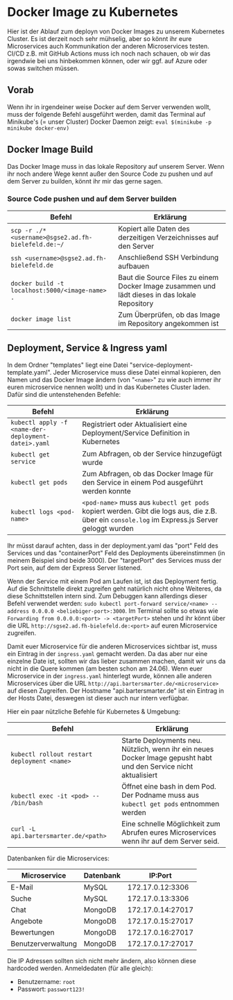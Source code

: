 # Docker Image zu Kubernetes

Hier ist der Ablauf zum deployn von Docker Images zu unserem Kubernetes Cluster. Es ist derzeit noch sehr mühselig, aber so könnt ihr eure Microservices auch Kommunikation der anderen Microservices testen. CI/CD z.B. mit GitHub Actions muss ich noch nach schauen, ob wir das irgendwie bei uns hinbekommen können, oder wir ggf. auf Azure oder sowas switchen müssen.

## Vorab

Wenn ihr in irgendeiner weise Docker auf dem Server verwenden wollt, muss der folgende Befehl ausgeführt werden, damit das Terminal auf Minikube's (= unser Cluster) Docker Daemon zeigt: `eval $(minikube -p minikube docker-env)`

## Docker Image Build

Das Docker Image muss in das lokale Repository auf unserem Server. Wenn ihr noch andere Wege kennt außer den Source Code zu pushen und auf dem Server zu builden, könnt ihr mir das gerne sagen.

### Source Code pushen und auf dem Server builden

| Befehl                                              | Erklärung                                                    |
| --------------------------------------------------- | ------------------------------------------------------------ |
| `scp -r ./* <username>@sgse2.ad.fh-bielefeld.de:~/` | Kopiert alle Daten des derzeitigen Verzeichnisses auf den Server |
| `ssh <username>@sgse2.ad.fh-bielefeld.de`           | Anschließend SSH Verbindung aufbauen                         |
| `docker build -t localhost:5000/<image-name> .`     | Baut die Source Files zu einem Docker Image zusammen und lädt dieses in das lokale Repository |
| `docker image list`                                 | Zum Überprüfen, ob das Image im Repository angekommen ist    |

## Deployment, Service & Ingress yaml

In dem Ordner "templates" liegt eine Datei "service-deployment-template.yaml". Jeder Microservice muss diese Datei einmal kopieren, den Namen und das Docker Image ändern (von "`<name>`" zu wie auch immer ihr euren microservice nennen wollt) und in das Kubernetes Cluster laden. Dafür sind die untenstehenden Befehle:

| Befehl                                              | Erklärung                                                    |
| --------------------------------------------------- | ------------------------------------------------------------ |
| `kubectl apply -f <name-der-deployment-datei>.yaml` | Registriert oder Aktualisiert eine Deployment/Service Definition in Kubernetes |
| `kubectl get service`                               | Zum Abfragen, ob der Service hinzugefügt wurde               |
| `kubectl get pods`                                  | Zum Abfragen, ob das Docker Image für den Service in einem Pod ausgeführt werden konnte |
| `kubectl logs <pod-name>`                           | `<pod-name>` muss aus `kubectl get pods` kopiert werden. Gibt die logs aus, die z.B. über ein `console.log` im Express.js Server geloggt wurden |

Ihr müsst darauf achten, dass in der deployment.yaml das "port" Feld des Services und das "containerPort" Feld des Deployments übereinstimmen (in meinem Beispiel sind beide 3000). Der "targetPort" des Services muss der Port sein, auf dem der Express Server listened.

Wenn der Service mit einem Pod am Laufen ist, ist das Deployment fertig. Auf die Schnittstelle direkt zugreifen geht natürlich nicht ohne Weiteres, da diese Schnittstellen intern sind. Zum Debuggen kann allerdings dieser Befehl verwendet werden: `sudo kubectl port-forward service/<name> --address 0.0.0.0 <beliebiger-port>:3000`. Im Terminal sollte so etwas wie `Forwarding from 0.0.0.0:<port> -> <targetPort>` stehen und ihr könnt über die URL `http://sgse2.ad.fh-bielefeld.de:<port>` auf euren Microservice zugreifen.

Damit euer Microservice für die anderen Microservices sichtbar ist, muss ein Eintrag in der `ingress.yaml` gemacht werden. Da das aber nur eine einzelne Date ist, sollten wir das lieber zusammen machen, damit wir uns da nicht in die Quere kommen (am besten schon am 24.06). Wenn euer Microservice in der `ingress.yaml` hinterlegt wurde, können alle anderen Microservices über die URL `http://api.bartersmarter.de/<microservice>` auf diesen Zugreifen. Der Hostname "api.bartersmarter.de" ist ein Eintrag in der Hosts Datei, deswegen ist dieser auch nur intern verfügbar.



Hier ein paar nützliche Befehle für Kubernetes & Umgebung:

| Befehl                                      | Erklärung                                                    |
| ------------------------------------------- | ------------------------------------------------------------ |
| `kubectl rollout restart deployment <name>` | Starte Deployments neu. Nützlich, wenn ihr ein neues Docker Image gepusht habt und den Service nicht aktualisiert |
| `kubectl exec -it <pod> -- /bin/bash`       | Öffnet eine bash in dem Pod. Der Podname muss aus `kubectl get pods` entnommen werden |
| `curl -L api.bartersmarter.de/<path>`       | Eine schnelle Möglichkeit zum Abrufen eures Microservices wenn ihr auf dem Server seid. |



Datenbanken für die Microservices:

| Microservice       | Datenbank | IP:Port           |
| ------------------ | --------- | ----------------- |
| E-Mail             | MySQL     | 172.17.0.12:3306  |
| Suche              | MySQL     | 172.17.0.13:3306  |
| Chat               | MongoDB   | 172.17.0.14:27017 |
| Angebote           | MongoDB   | 172.17.0.15:27017 |
| Bewertungen        | MongoDB   | 172.17.0.16:27017 |
| Benutzerverwaltung | MongoDB   | 172.17.0.17:27017 |

Die IP Adressen sollten sich nicht mehr ändern, also können diese hardcoded werden. Anmeldedaten (für alle gleich):

- Benutzername: `root`
- Passwort: `passwort123!`